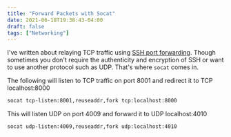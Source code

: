 ```yaml
---
title: "Forward Packets with Socat"
date: 2021-06-18T19:38:43-04:00
draft: false
tags: ["Networking"]
---
```


I've written about relaying TCP traffic using [SSH port forwarding](/blog/sshlocalportforwarding/). Though sometimes you don't require the authenticity and encryption of SSH or want to use another protocol such as UDP. That's where `socat` comes in.

The following will listen to TCP traffic on port 8001 and redirect it to TCP localhost:8000

```bash
socat tcp-listen:8001,reuseaddr,fork tcp:localhost:8000
```

This will listen UDP on port 4009 and forward it to UDP localhost:4010

```bash
socat udp-listen:4009,reuseaddr,fork udp:localhost:4010
```